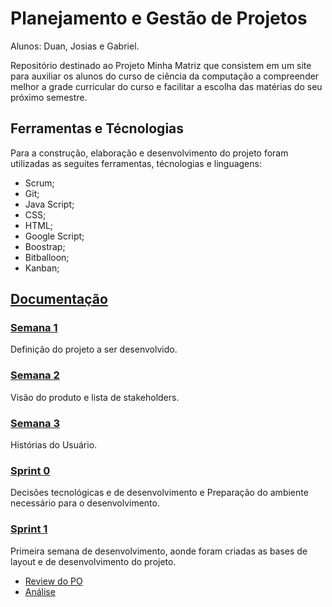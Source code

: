 # Planejamento e Gestão de Projetos 

Alunos: Duan, Josias e Gabriel.

Repositório destinado ao Projeto Minha Matriz que consistem em um site para auxiliar os alunos do curso de ciência da computação a compreender melhor a grade curricular do curso e facilitar a escolha das matérias do seu próximo semestre.


## Ferramentas e Técnologias
Para a construção, elaboração e desenvolvimento do projeto foram utilizadas as seguites ferramentas, técnologias e linguagens:
* Scrum;
* Git;
* Java Script;
* CSS;
* HTML;
* Google Script;
* Boostrap;
* Bitballoon;
* Kanban;


## [Documentação](https://github.com/duanbressan/Planejamento-e-Gestao-de-Projetos/tree/master/Documenta%C3%A7%C3%A3o)

### [Semana 1](https://github.com/duanbressan/Planejamento-e-Gestao-de-Projetos/blob/master/Documenta%C3%A7%C3%A3o/Semana%201.md)
Definição do projeto a ser desenvolvido.

### [Semana 2](https://github.com/duanbressan/Planejamento-e-Gestao-de-Projetos/blob/master/Documenta%C3%A7%C3%A3o/Semana%202.md)
Visão do produto e lista de stakeholders.

### [Semana 3](https://github.com/duanbressan/Planejamento-e-Gestao-de-Projetos/blob/master/Documenta%C3%A7%C3%A3o/Semana%203.md)
Histórias do Usuário.

### [Sprint 0](https://github.com/duanbressan/Planejamento-e-Gestao-de-Projetos/blob/master/Documenta%C3%A7%C3%A3o/Sprint%200.md)
Decisões tecnológicas e de desenvolvimento e Preparação do ambiente necessário para o desenvolvimento.

### [Sprint 1](https://github.com/duanbressan/Planejamento-e-Gestao-de-Projetos/blob/master/Documenta%C3%A7%C3%A3o/Sprint%201.md)
Primeira semana de desenvolvimento, aonde foram criadas as bases de layout e de desenvolvimento do projeto.
* [Review do PO](https://github.com/duanbressan/Planejamento-e-Gestao-de-Projetos/blob/master/Documenta%C3%A7%C3%A3o/Sprint%201%20-%20Review.md)
* [Análise](https://github.com/duanbressan/Planejamento-e-Gestao-de-Projetos/blob/master/Documenta%C3%A7%C3%A3o/Sprint%201%20-%20An%C3%A1lise.md)
